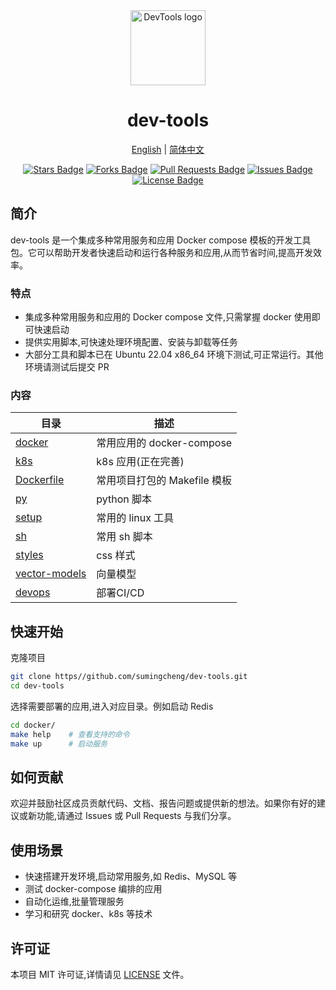 <div align="center">
  <img src="https://github.com/sumingcheng/DevTools/assets/21992204/ea3d950c-823b-4a53-9299-3c0a9234a5d9" width="120" height="120" alt="DevTools logo" >
  <h1>dev-tools</h1>


  <p align="center">
    <a href="./README_EN.md">English</a> |
    <a href="./README.md">简体中文</a>
  </p>

  <p align="center">
    <a href="https://github.com/sumingcheng/dev-tools/stargazers"><img src="https://img.shields.io/github/stars/sumingcheng/dev-tools" alt="Stars Badge"/></a>
    <a href="https://github.com/sumingcheng/dev-tools/network/members"><img src="https://img.shields.io/github/forks/sumingcheng/dev-tools" alt="Forks Badge"/></a>
    <a href="https://github.com/sumingcheng/dev-tools/pulls"><img src="https://img.shields.io/github/issues-pr/sumingcheng/dev-tools" alt="Pull Requests Badge"/></a>
    <a href="https://github.com/sumingcheng/dev-tools/issues"><img src="https://img.shields.io/github/issues/sumingcheng/dev-tools" alt="Issues Badge"/></a>
    <a href="./LICENSE"><img src="https://img.shields.io/github/license/sumingcheng/dev-tools?color=2b9348" alt="License Badge"/></a>
  </p>
</div>

## 简介

dev-tools 是一个集成多种常用服务和应用 Docker compose 模板的开发工具包。它可以帮助开发者快速启动和运行各种服务和应用,从而节省时间,提高开发效率。

### 特点
- 集成多种常用服务和应用的 Docker compose 文件,只需掌握 docker 使用即可快速启动
- 提供实用脚本,可快速处理环境配置、安装与卸载等任务 
- 大部分工具和脚本已在 Ubuntu 22.04 x86_64 环境下测试,可正常运行。其他环境请测试后提交 PR

### 内容

| 目录                              | 描述                      |
| --------------------------------- | ------------------------- |
| [docker](./docker/)               | 常用应用的 docker-compose |
| [k8s](./k8s/)                     | k8s 应用(正在完善)        |
| [Dockerfile](Dockerfile/) | 常用项目打包的 Makefile 模板 |
| [py](./py/)                       | python 脚本               |
| [setup](./setup/)                 | 常用的 linux 工具         |
| [sh](./sh/)                       | 常用 sh 脚本              |
| [styles](./styles/)               | css 样式                  |
| [vector-models](./vector-models/) | 向量模型                  |
| [devops](./devops/) | 部署CI/CD |

## 快速开始

克隆项目
```bash 
git clone https//github.com/sumingcheng/dev-tools.git
cd dev-tools
```

选择需要部署的应用,进入对应目录。例如启动 Redis
```bash
cd docker/
make help    # 查看支持的命令
make up      # 启动服务 
```

## 如何贡献

欢迎并鼓励社区成员贡献代码、文档、报告问题或提供新的想法。如果你有好的建议或新功能,请通过 Issues 或 Pull Requests 与我们分享。

## 使用场景

- 快速搭建开发环境,启动常用服务,如 Redis、MySQL 等
- 测试 docker-compose 编排的应用
- 自动化运维,批量管理服务
- 学习和研究 docker、k8s 等技术

## 许可证

本项目 MIT 许可证,详情请见 [LICENSE](./LICENSE) 文件。

